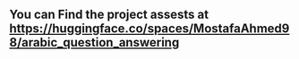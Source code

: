 ## You can Find the project assests at https://huggingface.co/spaces/MostafaAhmed98/arabic_question_answering

